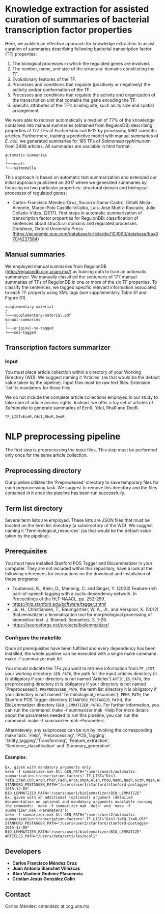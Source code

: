 # Knowledge extraction for assisted curation of summaries of bacterial transcription factor properties

Here, we publish an effective approach for knowledge extraction to assist curation 
of summaries describing following bacterial transcription factor (TF) properties:
1.	The biological processes in which the regulated genes are involved.
2.	The number, name, and size of the structural domains constituting the TF.
3.	Evolutionary features of the TF.
4.	Processes and conditions that regulate (positively or negatively) the activity and/or conformation of the TF.
5.	Processes and conditions that regulate the activity and organization of the transcription unit that contains the gene encoding the TF.
6.	Specific attributes of the TF's binding site, such as its size and spatial arrangement.

We were able to recover automatically a median of 77% of the knowledge 
contained into manual summaries (obtained from RegulonDB) 
describing properties of 177 TFs of 
*Escherichia coli* K-12 by processing 5961 scientific articles. 
Furthermore, training a predictive model with manual summaries of *E. coli*, 
we generated summaries for 185 TFs of *Salmonella typhimurium* from 3498 articles. 
All summaries are available in html format:  

```
automatic-summaries
│
└───ecoli
└───salmonella
```

This approach is based on automatic text summarization and extended 
our initial approach published on 2017 
where we generated summaries by focusing on two particular properties: 
structural domain and 
biological processes of regulated genes:
- Carlos-Francisco Méndez-Cruz, Socorro Gama-Castro, Citlalli Mejía-Almonte, 
Marco-Polo Castillo-Villalba, Luis-José Muñiz-Rascado, Julio Collado-Vides. 
(2017). First steps in automatic summarization of transcription factor properties 
for RegulonDB: classification of sentences about structural domains and regulated 
processes. *Database*, Oxford University Press (https://academic.oup.com/database/article/doi/10.1093/database/bax070/4237584)

## Manual summaries

We employed manual summaries from RegulonDB (http://regulondb.ccg.unam.mx/) 
as training data to train an automatic summarizer. 
We manually classified the sentences of 177 manual summaries 
of TFs of RegulonDB in one or more of the six TF properties. 
To classify the sentences, we tagged specific relevant information associated 
to each TF property using XML tags (see supplementary Table S1 and Figure S1).

```
supplementary-material
/
└───supplementary-material.pdf
manual-summaries
│
└───original-no-tagged
└───xml-tagged
```

<!-- At the Computational Genomics Program (Center for Genome Sciences, UNAM), 
we conducted research on Biomedical natural language processing and Text mining 
to assist curation for  
This database contains a set of descriptions (summaries) of several properties of 
transcription factors (TFs). 
These summaries are manually written by curators employing several 
scientific articles. This activity takes significant time and effort due to the 
overwhelming amount of biomedical literature that keeps increasing every day. 
-->

## Transcription factors summarizer

### Input
You must place article collection within a directory of your Working Directory (WD). 
We suggest naming it 'Articles' (as that would be the default value taken by 
the pipeline). Input files must be raw text files. 
Extension '.txt' is mandatory for these files.

We do not include the complete article collections employed in our study to take care of 
article access rights. Instead, we offer a toy set of articles of *Salmonella* 
to generate summaries of EcnR, YdcI, RhaR and DeoR.

	TF_LIST=EcnR,YdcI,RhaR,DeoR  

# NLP preprocessing pipeline
The first step is preprocessing the input files. This step must be performed 
only once for the same article collection.

## Preprocessing directory
Our pipeline utilizes the 'Preprocessed' directory to save temporary files 
for each preprocessing task. We suggest to remove this directory and 
the files contained in it once the pipeline has been run successfully.

## Term list directory
Several term lists are employed. These lists are JSON files that must be located 
on the term list directory (a subdirectory of the WD). 
We suggest naming it 'Terminological_resources' (as that would be the default 
value taken by the pipeline).

## Prerequisites
You must have installed Stanford POS Tagger and BioLemmatizer in your computer. 
They are not included within this repository, have a look at the following 
references for instructions on the download and installation of these programs:
- Toutanova, K., Klein, D., Manning, C. and Singer, Y. (2003) Feature-rich part-of-speech tagging with a cyclic dependency network. In Proceedings of the HLT-NAACL, pp. 252-259.
- https://nlp.stanford.edu/software/tagger.shtml
- Liu, H., Christiansen, T., Baumgartner, W. A., Jr., and Verspoor, K. (2012) BioLemmatizer: a lemmatization tool for morphological processing of biomedical text. J. Biomed. Semantics, 3, 1-29.
- https://sourceforge.net/projects/biolemmatizer/


### Configure the makefile
Once all prerequisites have been fulfilled and every dependency has been installed, 
the whole pipeline can be executed with a single make command:
	make -f summarizer.mak All

You should indicate the TFs you want to retrieve information from:`TF_LIST`, your 
working directory: `GEN_PATH`, the path for the input articles directory (it is obligatory if your directory is not named 'Articles') `ARTICLES_PATH`, the preprocessing directory (it is obligatory if your directory is not named 'Preprocessed'): `PREPROCESSED_PATH`, the term list directory it is obligatory if your directory is not named 'Terminological_resources'): `ERMS_PATH`, the Stanford POS Tagger directory (`STANFORD_POSTAGGER_PATH`), the BioLemmatizer directory (`BIO_LEMMATIZER_PATH`). For further information, you can run the command: 
	make -f summarizer.mak -Help
For more details about the parameters needed to run this pipeline, you can run the 
command:
	make -f summarizer.mak -Parameters


Alternatevely, any subprocess can be run by invoking the corresponding make task: 
'Help', 'Preprocessing', 'POS_Tagging', 'Entity_tagging','Transforming',
'Feature_extraction', 'Sentence_classification' and 'Summary_generation'.


#### Examples:
	Ex. given with mandatory arguments only:
	make -f summarizer.mak All GEN_PATH="/users/user1/automatic-summarization-transcription-factors" TF_LIST="DinJ-YafQ,ZraR,CRP,ArgR,PhoP,FadR,ArcA,UhpA,AlsR,PhoB,NemR,NadR,GutM,MqsA,ArsR,FhlA" STANFORD_POSTAGGER_PATH="/users/user1/stanford/stanford-postagger-2015-12-09" BIO_LEMMATIZER_PATH="/users/user1/biolemmatizer/BIO_LEMMATIZE"
	Ex. given with an additional (optional) argument (detailed documentation on optional and mandatory arguments available running the commands: 'make -f summarizer.mak -Help' and 'make -f summarizer.mak -Parameters'):
	make -f summarizer.mak All GEN_PATH="/users/user2/automatic-summarization-transcription-factors" TF_LIST="DinJ-YafQ,ZraR,CRP" STANFORD_POSTAGGER_PATH="/users/user2/stanford/stanford-postagger-2015-12-09" BIO_LEMMATIZER_PATH="/users/user1/biolemmatizer/BIO_LEMMATIZE" ARTICLES_PATH="/users/data/articles/ecoli"


## Developers

* **Carlos Francisco Méndez Cruz**
* **Juan Antonio Blanchet Villezcas**
* **Alan Vladimir Godínez Plascencia**
* **Cristian Jesús González Colín**

## Contact 
Carlos Méndez: cmendezc at ccg.una.mx
